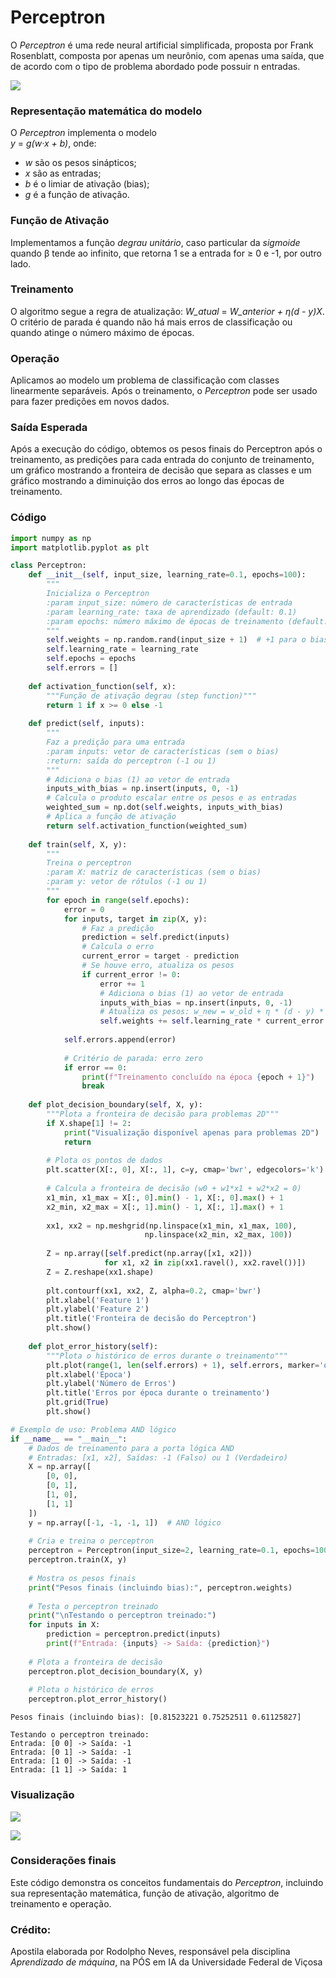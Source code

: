 # Perceptron

O *Perceptron* é uma rede neural artificial simplificada, proposta por Frank Rosenblatt, composta por apenas um neurônio, com apenas uma saída, que de acordo com o tipo de problema abordado pode possuir n entradas.

![](perceptron.png)

### Representação matemática do modelo

O *Perceptron* implementa o modelo<br>
*y* = *g(w·x + b)*, onde:

- *w* são os pesos sinápticos;
- *x* são as entradas;
- *b* é o limiar de ativação (bias);
- *g* é a função de ativação.

### Função de Ativação

Implementamos a função *degrau unitário*, caso particular da *sigmoide* quando β tende ao infinito, que retorna 1 se a entrada for ≥ 0 e -1, por outro lado.

### Treinamento

O algoritmo segue a regra de atualização: *W_atual* = *W_anterior + η(d - y)X*. O critério de parada é quando não há mais erros de classificação ou quando atinge o número máximo de épocas.

### Operação

Aplicamos ao modelo um problema de classificação com classes linearmente separáveis. Após o treinamento, o *Perceptron* pode ser usado para fazer predições em novos dados.

### Saída Esperada

Após a execução do código, obtemos os pesos finais do Perceptron após o treinamento, as predições para cada entrada do conjunto de treinamento, um gráfico mostrando a fronteira de decisão que separa as classes e um gráfico mostrando a diminuição dos erros ao longo das épocas de treinamento.

### Código

```python
import numpy as np
import matplotlib.pyplot as plt

class Perceptron:
    def __init__(self, input_size, learning_rate=0.1, epochs=100):
        """
        Inicializa o Perceptron
        :param input_size: número de características de entrada
        :param learning_rate: taxa de aprendizado (default: 0.1)
        :param epochs: número máximo de épocas de treinamento (default: 100)
        """
        self.weights = np.random.rand(input_size + 1)  # +1 para o bias
        self.learning_rate = learning_rate
        self.epochs = epochs
        self.errors = []
    
    def activation_function(self, x):
        """Função de ativação degrau (step function)"""
        return 1 if x >= 0 else -1
    
    def predict(self, inputs):
        """
        Faz a predição para uma entrada
        :param inputs: vetor de características (sem o bias)
        :return: saída do perceptron (-1 ou 1)
        """
        # Adiciona o bias (1) ao vetor de entrada
        inputs_with_bias = np.insert(inputs, 0, -1)
        # Calcula o produto escalar entre os pesos e as entradas
        weighted_sum = np.dot(self.weights, inputs_with_bias)
        # Aplica a função de ativação
        return self.activation_function(weighted_sum)
    
    def train(self, X, y):
        """
        Treina o perceptron
        :param X: matriz de características (sem o bias)
        :param y: vetor de rótulos (-1 ou 1)
        """
        for epoch in range(self.epochs):
            error = 0
            for inputs, target in zip(X, y):
                # Faz a predição
                prediction = self.predict(inputs)
                # Calcula o erro
                current_error = target - prediction
                # Se houve erro, atualiza os pesos
                if current_error != 0:
                    error += 1
                    # Adiciona o bias (1) ao vetor de entrada
                    inputs_with_bias = np.insert(inputs, 0, -1)
                    # Atualiza os pesos: w_new = w_old + η * (d - y) * x
                    self.weights += self.learning_rate * current_error * inputs_with_bias
            
            self.errors.append(error)
            
            # Critério de parada: erro zero
            if error == 0:
                print(f"Treinamento concluído na época {epoch + 1}")
                break
    
    def plot_decision_boundary(self, X, y):
        """Plota a fronteira de decisão para problemas 2D"""
        if X.shape[1] != 2:
            print("Visualização disponível apenas para problemas 2D")
            return
        
        # Plota os pontos de dados
        plt.scatter(X[:, 0], X[:, 1], c=y, cmap='bwr', edgecolors='k')
        
        # Calcula a fronteira de decisão (w0 + w1*x1 + w2*x2 = 0)
        x1_min, x1_max = X[:, 0].min() - 1, X[:, 0].max() + 1
        x2_min, x2_max = X[:, 1].min() - 1, X[:, 1].max() + 1
        
        xx1, xx2 = np.meshgrid(np.linspace(x1_min, x1_max, 100),
                              np.linspace(x2_min, x2_max, 100))
        
        Z = np.array([self.predict(np.array([x1, x2])) 
                     for x1, x2 in zip(xx1.ravel(), xx2.ravel())])
        Z = Z.reshape(xx1.shape)
        
        plt.contourf(xx1, xx2, Z, alpha=0.2, cmap='bwr')
        plt.xlabel('Feature 1')
        plt.ylabel('Feature 2')
        plt.title('Fronteira de decisão do Perceptron')
        plt.show()
    
    def plot_error_history(self):
        """Plota o histórico de erros durante o treinamento"""
        plt.plot(range(1, len(self.errors) + 1), self.errors, marker='o')
        plt.xlabel('Época')
        plt.ylabel('Número de Erros')
        plt.title('Erros por época durante o treinamento')
        plt.grid(True)
        plt.show()

# Exemplo de uso: Problema AND lógico
if __name__ == "__main__":
    # Dados de treinamento para a porta lógica AND
    # Entradas: [x1, x2], Saídas: -1 (Falso) ou 1 (Verdadeiro)
    X = np.array([
        [0, 0],
        [0, 1],
        [1, 0],
        [1, 1]
    ])
    y = np.array([-1, -1, -1, 1])  # AND lógico
    
    # Cria e treina o perceptron
    perceptron = Perceptron(input_size=2, learning_rate=0.1, epochs=100)
    perceptron.train(X, y)
    
    # Mostra os pesos finais
    print("Pesos finais (incluindo bias):", perceptron.weights)
    
    # Testa o perceptron treinado
    print("\nTestando o perceptron treinado:")
    for inputs in X:
        prediction = perceptron.predict(inputs)
        print(f"Entrada: {inputs} -> Saída: {prediction}")
    
    # Plota a fronteira de decisão
    perceptron.plot_decision_boundary(X, y)
    
    # Plota o histórico de erros
    perceptron.plot_error_history()
```

```Treinamento concluído na época 2
Pesos finais (incluindo bias): [0.81523221 0.75252511 0.61125827]

Testando o perceptron treinado:
Entrada: [0 0] -> Saída: -1
Entrada: [0 1] -> Saída: -1
Entrada: [1 0] -> Saída: -1
Entrada: [1 1] -> Saída: 1
```

### Visualização

![](fronteira.png)

![](treinamento.png)



### Considerações finais

Este código demonstra os conceitos fundamentais do *Perceptron*, incluindo sua representação matemática, função de ativação, algoritmo de treinamento e operação.



### Crédito:

Apostila elaborada por Rodolpho Neves, responsável pela disciplina *Aprendizado de máquina*, na PÓS em IA da Universidade Federal de Viçosa
